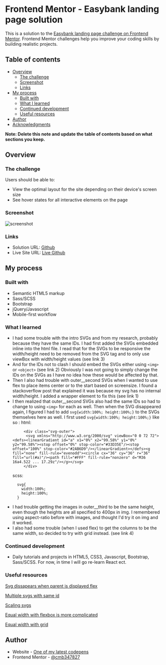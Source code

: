 # Frontend Mentor - Easybank landing page solution

This is a solution to the [Easybank landing page challenge on Frontend Mentor](https://www.frontendmentor.io/challenges/easybank-landing-page-WaUhkoDN). Frontend Mentor challenges help you improve your coding skills by building realistic projects. 

## Table of contents

- [Overview](#overview)
  - [The challenge](#the-challenge)
  - [Screenshot](#screenshot)
  - [Links](#links)
- [My process](#my-process)
  - [Built with](#built-with)
  - [What I learned](#what-i-learned)
  - [Continued development](#continued-development)
  - [Useful resources](#useful-resources)
- [Author](#author)
- [Acknowledgments](#acknowledgments)

**Note: Delete this note and update the table of contents based on what sections you keep.**

## Overview

### The challenge

Users should be able to:

- View the optimal layout for the site depending on their device's screen size
- See hover states for all interactive elements on the page

### Screenshot

![screenshot](./images/screenshot.PNG "screenshot")

### Links

- Solution URL: [Github]()
- Live Site URL: [Live Github]()

## My process

### Built with

- Semantic HTML5 markup
- Sass/SCSS
- Bootstrap
- jQuery/Javascript
- Mobile-first workflow


### What I learned

- I had some trouble with the intro SVGs and from my research, probably because they have the same IDs. I had first added the SVGs embedded inline into the html file.
  I read that for the SVGs to be responsive the width/height need to be removed from the SVG tag and to only use viewBox with width/height values (see link 3)
- And for the IDs not to clash I should embed the SVGs either using `<img>` or `<object>` (see link 2)
  Obviously I was not going to simply change the IDs on the SVGs as I have no idea how these would be affected by that.
- Then I also had trouble with outer__second SVGs when I wanted to use flex to place items center or to the start based on screensize.
  I found a stackoverflow post that explained it was because my svg has no internal width/height. I added a wrapper element to fix this (see link 1)
- I then realized that outer__second SVGs also had the same IDs so had to change to using `<img>` for each as well.
  Then when the SVG disappeared again, I figured I had to add `svg{width:100%; height:100%;}` to the SVGs themselves here as well.
  I first used `svg{width:100%; height:100%;}` like so :
  html:
   ```
        <div class="svg-outer">
         <svg xmlns="http://www.w3.org/2000/svg" viewBox="0 0 72 72"><defs><linearGradient id="a" x1="0%" x2="99.58%" y1="0%" y2="99.58%"><stop offset="0%" stop-color="#33D35E"/><stop offset="100%" stop-color="#2AB6D9"/></linearGradient></defs><g fill="none" fill-rule="evenodd"><circle cx="36" cy="36" r="36" fill="url(#a)"/><path fill="#FFF" fill-rule="nonzero" d="M36 16a4.522 ... 17.29z"/></g></svg>
        </div>
  ```
  scss:
  ```
    svg{
      width:100%;
      height:100%;
    }
  ```
- I had trouble getting the images in outer__third to be the same height, even though the heights are all specified to 400px in img. 
  I remembered using aspect-ratio before with images, and thought I'd try it on img and it worked.
- I also had some trouble (when I used flex) to get the columns to be the same width, so decided to try with grid instead.
  (see link 4)
 
### Continued development

- Daily tutorials and projects in HTML5, CSS3, Javascript, Bootstrap, Sass/SCSS. For now, in time I will go re-learn React ect.

### Useful resources

 [Svg dissapears when parent is displayed flex](https://stackoverflow.com/questions/46922999/inline-svg-disappears-with-flexbox)

 [Multiple svgs with same id](https://stackoverflow.com/questions/37000385/multiple-svg-with-same-ids)

 [Scaling svgs](https://css-tricks.com/scale-svg/)

 [Equal width with flexbox is more complicated](https://css-tricks.com/equal-columns-with-flexbox-its-more-complicated-than-you-might-think/)

 [Equal width with grid ](https://stackoverflow.com/questions/47601564/equal-width-columns-in-css-grid)

## Author

- Website - [One of my latest codepens](https://codepen.io/cynthiab72/pen/oNybYON)
- Frontend Mentor - [@cmb347827](https://www.frontendmentor.io/profile/cmb347827)

